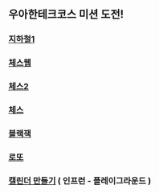 ## 우아한테크코스 미션 도전!

### [지하철1](https://github.com/changjun6518/atdd-subway-admin)

### [체스웹](https://github.com/changjun6518/jwp-chess-web)

### [체스2](https://github.com/changjun6518/jwp-chess-console)

### [체스](https://github.com/changjun6518/java-chess)

### [블랙잭](https://github.com/changjun6518/java-blackjack)

### [로또](https://github.com/changjun6518/java-lotto)

### [캘린더 만들기](https://github.com/changjun6518/CalendarWithJava) ( 인프런 - 플레이그라운드 )
